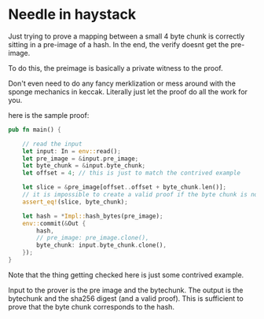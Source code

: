 # Needle in haystack 

Just trying to prove a mapping between a small 4 byte chunk is correctly sitting in a pre-image of a hash. In the end, the verify doesnt get the pre-image. 

To do this, the preimage is basically a private witness to the proof.

Don't even need to do any fancy merklization or mess around with the sponge mechanics in keccak. Literally just let the proof do all the work for you. 

here is the sample proof:  

``` rust
pub fn main() {

    // read the input
    let input: In = env::read();
    let pre_image = &input.pre_image;
    let byte_chunk = &input.byte_chunk;
    let offset = 4; // this is just to match the contrived example

    let slice = &pre_image[offset..offset + byte_chunk.len()];
    // it is impossible to create a valid proof if the byte chunk is not at the offset
    assert_eq!(slice, byte_chunk);

    let hash = *Impl::hash_bytes(pre_image);
    env::commit(&Out {
        hash,
        // pre_image: pre_image.clone(),
        byte_chunk: input.byte_chunk.clone(),
    });
}

```

Note that the thing getting checked here is just some contrived example.

Input to the prover is the pre image and the bytechunk. The output is the bytechunk and the sha256 digest (and a valid proof). This is sufficient to prove that the byte chunk corresponds to the hash.

